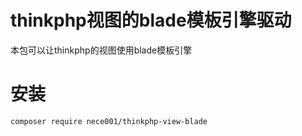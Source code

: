 # thinkphp视图的blade模板引擎驱动

本包可以让thinkphp的视图使用blade模板引擎

# 安装
```bash
composer require nece001/thinkphp-view-blade
```


